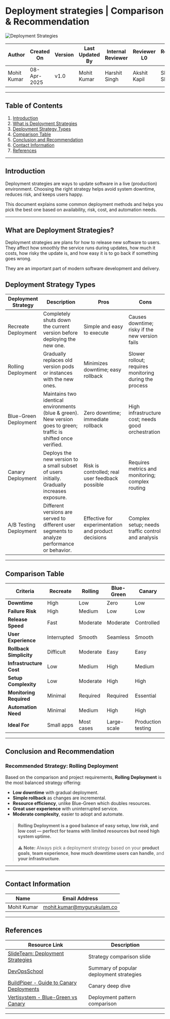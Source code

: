 # Deployment strategies | Comparison & Recommendation

![Deployment Strategies](https://github.com/user-attachments/assets/ad64fb50-17dd-42de-bacb-e80003c83be1)

| Author        | Created On   | Version | Last Updated By | Internal Reviewer | Reviewer L0    | Reviewer L1    | Reviewer L2    |
|---------------|--------------|---------|------------------|--------------------|----------------|----------------|----------------|
| Mohit Kumar   | 08-Apr-2025  | v1.0    | Mohit Kumar      | Harshit Singh     | Akshit Kapil   | Shashi Sharma  | Mahesh Kumar   |

---

## Table of Contents

1. [Introduction](#introduction)
2. [What is Deployment Strategies](#what-is-deployment-strategies)
3. [Deployment Strategy Types](#deployment-strategy-types)
4. [Comparison Table](#comparison-table)
5. [Conclusion and Recommendation](#conclusion-and-recommendation)
6. [Contact Information](#contact-information)
7. [References](#references)

---

## Introduction

Deployment strategies are ways to update software in a live (production) environment. Choosing the right strategy helps avoid system downtime, reduces risk, and keeps users happy.

This document explains some common deployment methods and helps you pick the best one based on availability, risk, cost, and automation needs.

---

## What are Deployment Strategies?

Deployment strategies are plans for how to release new software to users. They affect how smoothly the service runs during updates, how much it costs, how risky the update is, and how easy it is to go back if something goes wrong.

They are an important part of modern software development and delivery.


## Deployment Strategy Types

| Deployment Strategy     | Description                                                                 | Pros                                              | Cons                                                    |
|-------------------------|-----------------------------------------------------------------------------|---------------------------------------------------|---------------------------------------------------------|
| Recreate Deployment     | Completely shuts down the current version before deploying the new one.     | Simple and easy to execute                        | Causes downtime; risky if the new version fails        |
| Rolling Deployment      | Gradually replaces old version pods or instances with the new ones.         | Minimizes downtime; easy rollback                 | Slower rollout; requires monitoring during the process  |
| Blue-Green Deployment   | Maintains two identical environments (blue & green). New version goes to green; traffic is shifted once verified. | Zero downtime; immediate rollback                 | High infrastructure cost; needs good orchestration     |
| Canary Deployment       | Deploys the new version to a small subset of users initially. Gradually increases exposure. | Risk is controlled; real user feedback possible   | Requires metrics and monitoring; complex routing        |
| A/B Testing Deployment  | Different versions are served to different user segments to analyze performance or behavior. | Effective for experimentation and product decisions | Complex setup; needs traffic control and analysis     |

---

## Comparison Table

| **Criteria**              | **Recreate** | **Rolling** | **Blue-Green** | **Canary** | **A/B Testing** |
|---------------------------|--------------|-------------|----------------|------------|-----------------|
| **Downtime**              | High         | Low         | Zero           | Low        | Low             |
| **Failure Risk**          | High         | Medium      | Low            | Low        | Medium          |
| **Release Speed**         | Fast         | Moderate    | Moderate       | Controlled | Controlled      |
| **User Experience**       | Interrupted  | Smooth      | Seamless       | Smooth     | Controlled      |
| **Rollback Simplicity**   | Difficult    | Moderate    | Easy           | Easy       | Moderate        |
| **Infrastructure Cost**   | Low          | Medium      | High           | Medium     | High            |
| **Setup Complexity**      | Low          | Moderate    | High           | High       | High            |
| **Monitoring Required**   | Minimal      | Required    | Required       | Essential  | Essential       |
| **Automation Need**       | Minimal      | Medium      | High           | High       | High            |
| **Ideal For**             | Small apps   | Most cases  | Large-scale    | Production testing | Experimentation |

---

## Conclusion and Recommendation

###  **Recommended Strategy: Rolling Deployment**

Based on the comparison and project requirements, **Rolling Deployment** is the most balanced strategy offering:

-  **Low downtime** with gradual deployment.
-  **Simple rollback** as changes are incremental.
-  **Resource efficiency**, unlike Blue-Green which doubles resources.
-  **Great user experience** with uninterrupted service.
-  **Moderate complexity**, easier to adopt and automate.

> #### **Rolling Deployment** is a good balance of **easy setup**, **low risk**, and **low cost** — perfect for teams with limited resources but need high system uptime.
>
> ⚠️ **Note:** Always pick a deployment strategy based on your **product goals**, **team experience**, **how much downtime users can handle**, and **your infrastructure**.
---

---

## Contact Information

| Name         | Email Address               |
|--------------|-----------------------------|
| Mohit Kumar  | mohit.kumar@mygurukulam.co  |

---

## References

| Resource Link                                                                 | Description                              |
|-------------------------------------------------------------------------------|------------------------------------------|
| [SlideTeam: Deployment Strategies](https://www.slideteam.net/deployment-strategies-comparisons-deployment-strategy-ppt-icon.html) | Strategy comparison slide                |
| [DevOpsSchool](https://www.devopsschool.com/blog/list-of-popular-deployment-strategies/)     | Summary of popular deployment strategies |
| [BuildPiper - Guide to Canary Deployments](https://medium.com/buildpiper/a-detailed-guide-to-canary-deployments-5321a03682e1) | Canary deep dive                         |
| [Vertisystem - Blue-Green vs Canary](https://vertisystem.medium.com/in-depth-analysis-blue-green-deployment-vs-canary-deployment-in-software-delivery-1eecb00cd00c) | Deployment pattern comparison            |


---

